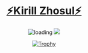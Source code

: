 <h1 align="center"><a href="https://kirillzhosul.site">⚡Kirill Zhosul⚡</a></h1>
<div align="center">
  

  <img src="https://github-readme-stats.vercel.app/api?username=kirillzhosul&include_all_commits=true&count_private=true&show_icons=true" alt="loading" loading="lazy">
  <img src="https://github-readme-stats.vercel.app/api/top-langs/?username=kirillzhosul&langs_count=10&layout=compact&hide=yacc">

  [![Trophy](https://github-profile-trophy.vercel.app/?username=kirillzhosul&column=7)](https://github.com/ryo-ma/github-profile-trophy)
  
</div>
